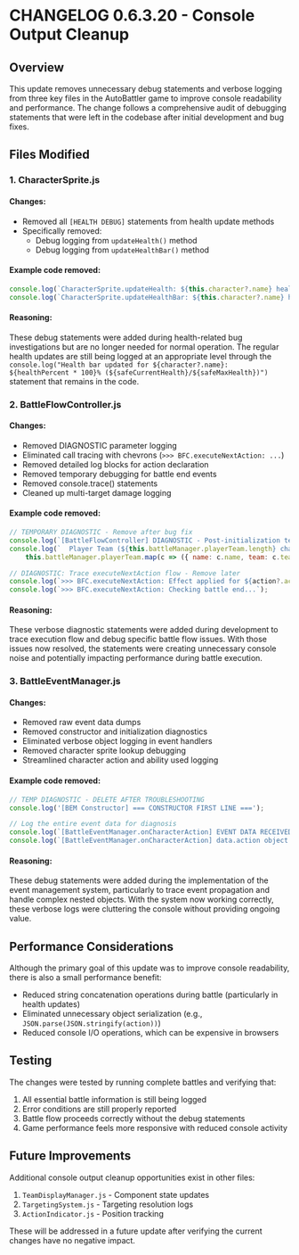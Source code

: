 # CHANGELOG 0.6.3.20 - Console Output Cleanup

## Overview
This update removes unnecessary debug statements and verbose logging from three key files in the AutoBattler game to improve console readability and performance. The change follows a comprehensive audit of debugging statements that were left in the codebase after initial development and bug fixes.

## Files Modified

### 1. CharacterSprite.js

#### Changes:
- Removed all `[HEALTH DEBUG]` statements from health update methods
- Specifically removed:
  - Debug logging from `updateHealth()` method
  - Debug logging from `updateHealthBar()` method

#### Example code removed:
```javascript
console.log(`CharacterSprite.updateHealth: ${this.character?.name} health to ${newHealth}/${maxHealth}`);
console.log(`CharacterSprite.updateHealthBar: ${this.character?.name} health ${currentHealth}/${maxHealth}`);
```

#### Reasoning:
These debug statements were added during health-related bug investigations but are no longer needed for normal operation. The regular health updates are still being logged at an appropriate level through the `console.log("Health bar updated for ${character?.name}: ${healthPercent * 100}% (${safeCurrentHealth}/${safeMaxHealth})")` statement that remains in the code.

### 2. BattleFlowController.js

#### Changes:
- Removed DIAGNOSTIC parameter logging
- Eliminated call tracing with chevrons (`>>> BFC.executeNextAction: ...`)
- Removed detailed log blocks for action declaration
- Removed temporary debugging for battle end events
- Removed console.trace() statements
- Cleaned up multi-target damage logging

#### Example code removed:
```javascript
// TEMPORARY DIAGNOSTIC - Remove after bug fix
console.log(`[BattleFlowController] DIAGNOSTIC - Post-initialization team status:`);
console.log(`  Player Team (${this.battleManager.playerTeam.length} characters):`, 
    this.battleManager.playerTeam.map(c => ({ name: c.name, team: c.team, hp: c.currentHp })));

// DIAGNOSTIC: Trace executeNextAction flow - Remove later
console.log(`>>> BFC.executeNextAction: Effect applied for ${action?.actor?.name}.`);
console.log(`>>> BFC.executeNextAction: Checking battle end...`);
```

#### Reasoning:
These verbose diagnostic statements were added during development to trace execution flow and debug specific battle flow issues. With those issues now resolved, the statements were creating unnecessary console noise and potentially impacting performance during battle execution.

### 3. BattleEventManager.js

#### Changes:
- Removed raw event data dumps
- Removed constructor and initialization diagnostics
- Eliminated verbose object logging in event handlers
- Removed character sprite lookup debugging
- Streamlined character action and ability used logging

#### Example code removed:
```javascript
// TEMP DIAGNOSTIC - DELETE AFTER TROUBLESHOOTING
console.log('[BEM Constructor] === CONSTRUCTOR FIRST LINE ===');

// Log the entire event data for diagnosis
console.log(`[BattleEventManager.onCharacterAction] EVENT DATA RECEIVED:`, data);
console.log(`[BattleEventManager.onCharacterAction] data.action object:`, data.action);
```

#### Reasoning:
These debug statements were added during the implementation of the event management system, particularly to trace event propagation and handle complex nested objects. With the system now working correctly, these verbose logs were cluttering the console without providing ongoing value.

## Performance Considerations

Although the primary goal of this update was to improve console readability, there is also a small performance benefit:
- Reduced string concatenation operations during battle (particularly in health updates)
- Eliminated unnecessary object serialization (e.g., `JSON.parse(JSON.stringify(action))`)
- Reduced console I/O operations, which can be expensive in browsers

## Testing

The changes were tested by running complete battles and verifying that:
1. All essential battle information is still being logged
2. Error conditions are still properly reported
3. Battle flow proceeds correctly without the debug statements
4. Game performance feels more responsive with reduced console activity

## Future Improvements

Additional console output cleanup opportunities exist in other files:
1. `TeamDisplayManager.js` - Component state updates
2. `TargetingSystem.js` - Targeting resolution logs  
3. `ActionIndicator.js` - Position tracking

These will be addressed in a future update after verifying the current changes have no negative impact.